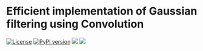 # Efficient implementation of Gaussian filtering using Convolution
[![License](https://img.shields.io/badge/License-BSD_3--Clause-blue.svg)](https://opensource.org/licenses/BSD-3-Clause)
[![PyPI version](https://badge.fury.io/py/torchgaussianfilter.svg)](https://badge.fury.io/py/torchgaussianfilter)
<img src="https://img.shields.io/badge/Python-3.6%20|%203.7%20|%203.8%20|%203.9-3776ab.svg"/>
<img src="https://img.shields.io/badge/PyTorch-%3E%3D%201.6-brightgreen.svg"/>

<!-- This repository implements Haar-Like features using convolutions in PyTorch. 

Within the repository, implementation is provided for the following:
- **2D Haar-Like features** for Grayscale images following method from: Viola, Paul, and Michael Jones. "Rapid object detection using a boosted cascade of simple features." Proceedings of the 2001 IEEE computer society conference on computer vision and pattern recognition. CVPR 2001. Vol. 1. Ieee, 2001.
![haar3d](https://raw.githubusercontent.com/masadcv/PyTorchHaarFeatures/master/data/diagrams-Haar2D.png)


- **3D Haar-Like features** for 3D image data, e.g. medical images, following method from: Jung, Florian, Matthias Kirschner, and Stefan Wesarg. "A generic approach to organ detection using 3d haar-like features." Bildverarbeitung für die Medizin 2013. Springer, Berlin, Heidelberg, 2013. 320-325.
![haar3d](https://raw.githubusercontent.com/masadcv/PyTorchHaarFeatures/master/data/diagrams-HaarHor3D.png)

Both 2D and 3D versions of Haar-Like features have been implemented using convolutions in PyTorch and hence can be embedded into a given network where hand-crafted Haar-Like features are needed.

Reference code from https://github.com/rohitghosh/3DViolaJones helped us in initial understanding of Haar-Like features, which led to our implementation using PyTorch, where a few more features were added for 3d Haar-Like case. 

## Installation
This package can be installed as: 

`pip install torchhaarfeatures`

or 

`pip install git+https://github.com/masadcv/PyTorchHaarFeatures`

## Examples
Usage examples are provided in example python files within the repository.

A simple example (`example.py`) usage following a PyTorch usage format:

```
import torchhaarfeatures
import torch

haarfeat3d = torchhaarfeatures.HaarFeatures3d(kernel_size=(9, 9, 9), stride=1)
output_haar3d = haarfeat3d(torch.rand(size=(1, 1, 128, 128, 128)))

print(output_haar3d.shape)

haarfeat2d = torchhaarfeatures.HaarFeatures2d(kernel_size=(9, 9), stride=1)
output_haar2d = haarfeat2d(torch.rand(size=(1, 1, 128, 128)))
print(output_haar2d.shape)
```

More advanced usage embedded Haar-Like layers (`example2d_learning.py`) are feature extractor:
```
class MyCatSegnentorHaarlike(nn.Module):
    def __init__(
        self,
        kernel_size=6,
        hidden_layers=[32, 16],
        num_classes=2,
        haar_padding="same",
    ):
        super().__init__()
        self.haarfeatureextactor = torchhaarfeatures.HaarFeatures2d(
            kernel_size=kernel_size,
            padding=haar_padding,
            stride=1,
            padding_mode="zeros",
        )
        in_channels_current_layer = self.haarfeatureextactor.out_channels
        
        self.classifier = []
        for hlayer in hidden_layers:
            self.classifier.append(
                nn.Sequential(
                    *[
                        nn.Conv2d(
                            in_channels=in_channels_current_layer,
                            out_channels=hlayer,
                            kernel_size=1,
                            stride=1,
                            padding="same",
                        ),
                        nn.ReLU(),
                        nn.Dropout2d(p=0.3),
                    ]
                )
            )
            in_channels_current_layer = hlayer

        # add final layer
        self.classifier.append(
            nn.Conv2d(
                in_channels=in_channels_current_layer,
                out_channels=num_classes,
                kernel_size=1,
                stride=1,
            )
        )
        self.classifier = nn.Sequential(*self.classifier)

    def forward(self, x):
        x = self.haarfeatureextactor(x)
        x = self.classifier(x)
        return x   
```

![image](https://raw.githubusercontent.com/masadcv/PyTorchHaarFeatures/master/data/example2d_learning_figure_1.png)

## Citation
If you use our code, please consider citing our paper:

```
Asad, Muhammad, Lucas Fidon, and Tom Vercauteren. 
"ECONet: Efficient Convolutional Online Likelihood Network for Scribble-based Interactive Segmentation." 
arXiv preprint arXiv:2201.04584 (2022).
``` -->
